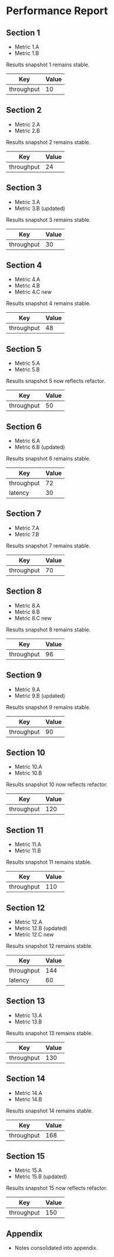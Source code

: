 # Performance Report

## Section 1

- Metric 1.A
- Metric 1.B

Results snapshot 1 remains stable.

| Key | Value |
| --- | --- |
| throughput | 10 |

## Section 2

- Metric 2.A
- Metric 2.B

Results snapshot 2 remains stable.

| Key | Value |
| --- | --- |
| throughput | 24 |

## Section 3

- Metric 3.A
- Metric 3.B (updated)

Results snapshot 3 remains stable.

| Key | Value |
| --- | --- |
| throughput | 30 |

## Section 4

- Metric 4.A
- Metric 4.B
- Metric 4.C new

Results snapshot 4 remains stable.

| Key | Value |
| --- | --- |
| throughput | 48 |

## Section 5

- Metric 5.A
- Metric 5.B

Results snapshot 5 now reflects refactor.

| Key | Value |
| --- | --- |
| throughput | 50 |

## Section 6

- Metric 6.A
- Metric 6.B (updated)

Results snapshot 6 remains stable.

| Key | Value |
| --- | --- |
| throughput | 72 |
| latency | 30 |

## Section 7

- Metric 7.A
- Metric 7.B

Results snapshot 7 remains stable.

| Key | Value |
| --- | --- |
| throughput | 70 |

## Section 8

- Metric 8.A
- Metric 8.B
- Metric 8.C new

Results snapshot 8 remains stable.

| Key | Value |
| --- | --- |
| throughput | 96 |

## Section 9

- Metric 9.A
- Metric 9.B (updated)

Results snapshot 9 remains stable.

| Key | Value |
| --- | --- |
| throughput | 90 |

## Section 10

- Metric 10.A
- Metric 10.B

Results snapshot 10 now reflects refactor.

| Key | Value |
| --- | --- |
| throughput | 120 |

## Section 11

- Metric 11.A
- Metric 11.B

Results snapshot 11 remains stable.

| Key | Value |
| --- | --- |
| throughput | 110 |

## Section 12

- Metric 12.A
- Metric 12.B (updated)
- Metric 12.C new

Results snapshot 12 remains stable.

| Key | Value |
| --- | --- |
| throughput | 144 |
| latency | 60 |

## Section 13

- Metric 13.A
- Metric 13.B

Results snapshot 13 remains stable.

| Key | Value |
| --- | --- |
| throughput | 130 |

## Section 14

- Metric 14.A
- Metric 14.B

Results snapshot 14 remains stable.

| Key | Value |
| --- | --- |
| throughput | 168 |

## Section 15

- Metric 15.A
- Metric 15.B (updated)

Results snapshot 15 now reflects refactor.

| Key | Value |
| --- | --- |
| throughput | 150 |

## Appendix

- Notes consolidated into appendix.

